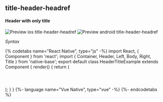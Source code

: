 ## title-header-headref
#### Header with only title

![Preview ios title-header-headref](https://github.com/GeekyAnts/NativeBase-KitchenSink/raw/v2.6.1/screenshots/ios/header-with-title.png)
![Preview android title-header-headref](https://github.com/GeekyAnts/NativeBase-KitchenSink/raw/v2.6.1/screenshots/android/header-with-title.png)

*Syntax*

{% codetabs name="React Native", type="js" -%}
import React, { Component } from 'react';
import { Container, Header, Left, Body, Right, Title } from 'native-base';
export default class HeaderTitleExample extends Component {
  render() {
    return (
      <Container>
        <Header>
          <Left/>
          <Body>
            <Title>Header</Title>
          </Body>
          <Right />
        </Header>
      </Container>
    );
  }
}
{%- language name="Vue Native", type="vue" -%}
<template>
  <nb-container>
    <nb-header>
      <nb-left/>
      <nb-body>
        <nb-title>Header</nb-title>
      </nb-body>
      <nb-right/>
    </nb-header>
  </nb-container>
</template>
{%- endcodetabs %}
<br />